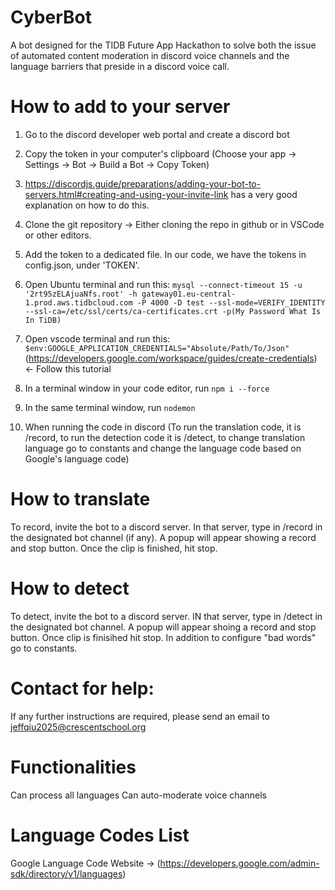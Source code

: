 # CyberBot

A bot designed for the TIDB Future App Hackathon to solve both the issue of automated content moderation in discord voice channels and the language barriers that preside in a discord voice call.

# How to add to your server

1. Go to the discord developer web portal and create a discord bot

2. Copy the token in your computer's clipboard (Choose your app -> Settings -> Bot -> Build a Bot -> Copy Token)

3. https://discordjs.guide/preparations/adding-your-bot-to-servers.html#creating-and-using-your-invite-link has a very good explanation on how to do this.

4. Clone the git repository -> Either cloning the repo in github or in VSCode or other editors.

5. Add the token to a dedicated file. In our code, we have the tokens in config.json, under 'TOKEN'.

6. Open Ubuntu terminal and run this:
   `mysql --connect-timeout 15 -u '2rt95zELAjuaNfs.root' -h gateway01.eu-central-1.prod.aws.tidbcloud.com -P 4000 -D test --ssl-mode=VERIFY_IDENTITY --ssl-ca=/etc/ssl/certs/ca-certificates.crt -p(My Password What Is In TiDB)`

7. Open vscode terminal and run this: `$env:GOOGLE_APPLICATION_CREDENTIALS="Absolute/Path/To/Json"` (https://developers.google.com/workspace/guides/create-credentials) <- Follow this tutorial

8. In a terminal window in your code editor, run `npm i --force`

9. In the same terminal window, run `nodemon`

10. When running the code in discord (To run the translation code, it is /record, to run the detection code it is /detect, to change translation language go to constants and change the language code based on Google's language code)

# How to translate

To record, invite the bot to a discord server. In that server, type in /record in the designated bot channel (if any). A popup will appear showing a record and stop button. Once the clip is finished, hit stop.

# How to detect

To detect, invite the bot to a discord server. IN that server, type in /detect in the designated bot channel. A popup will appear shoing a record and stop button. Once clip is finisihed hit stop. In addition to configure "bad words" go to constants.

# Contact for help:

If any further instructions are required, please send an email to jeffqiu2025@crescentschool.org

# Functionalities

Can process all languages
Can auto-moderate voice channels

# Language Codes List

Google Language Code Website -> (https://developers.google.com/admin-sdk/directory/v1/languages)
